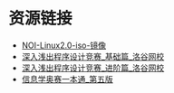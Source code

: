 # 资源链接
- [NOI-Linux2.0-iso-镜像](http://cloud.introl.top/s/ebFD)
- [深入浅出程序设计竞赛_基础篇_洛谷网校](http://cloud.introl.top/s/d5TW)
- [深入浅出程序设计竞赛_进阶篇_洛谷网校](http://cloud.introl.top/s/06Uq)
- [信息学奥赛一本通_第五版](http://cloud.introl.top/s/OPtv)